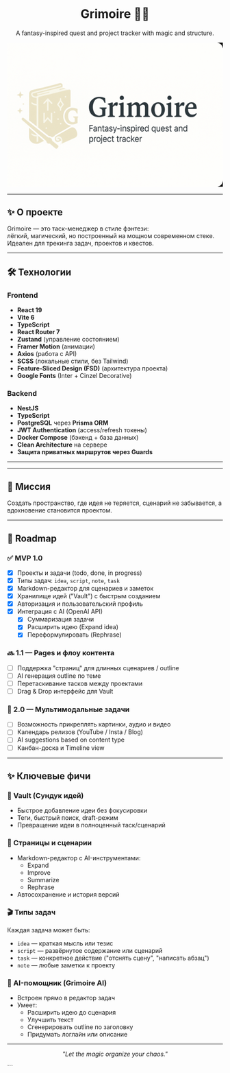 <h1 align="center">Grimoire 🧙‍♂️</h1>

<p align="center">
  A fantasy-inspired quest and project tracker with magic and structure.
</p>

<p align="center">
  <img src="./frontend/public/og-banner.png" alt="Grimoire Open Graph Banner" />
</p>

---

## ✨ О проекте

Grimoire — это таск-менеджер в стиле фэнтези:  
лёгкий, магический, но построенный на мощном современном стеке.  
Идеален для трекинга задач, проектов и квестов.

---

## 🛠️ Технологии

### Frontend
- **React 19**
- **Vite 6**
- **TypeScript**
- **React Router 7**
- **Zustand** (управление состоянием)
- **Framer Motion** (анимации)
- **Axios** (работа с API)
- **SCSS** (локальные стили, без Tailwind)
- **Feature-Sliced Design (FSD)** (архитектура проекта)
- **Google Fonts** (Inter + Cinzel Decorative)

### Backend
- **NestJS**
- **TypeScript**
- **PostgreSQL** через **Prisma ORM**
- **JWT Authentication** (access/refresh токены)
- **Docker Compose** (бэкенд + база данных)
- **Clean Architecture** на сервере
- **Защита приватных маршрутов через Guards**

---
---

## 🚀 Миссия
Создать пространство, где идея не теряется, сценарий не забывается, а вдохновение становится проектом.

---

## 🧭 Roadmap

### ✅ MVP 1.0
- [x] Проекты и задачи (todo, done, in progress)
- [x] Типы задач: `idea`, `script`, `note`, `task`
- [x] Markdown-редактор для сценариев и заметок
- [x] Хранилище идей ("Vault") с быстрым созданием
- [x] Авторизация и пользовательский профиль
- [x] Интеграция с AI (OpenAI API)
  - [x] Суммаризация задачи
  - [x] Расширить идею (Expand idea)
  - [x] Переформулировать (Rephrase)

### 🔜 1.1 — Pages и флоу контента
- [ ] Поддержка "страниц" для длинных сценариев / outline
- [ ] AI генерация outline по теме
- [ ] Перетаскивание тасков между проектами
- [ ] Drag & Drop интерфейс для Vault

### 🔮 2.0 — Мультимодальные задачи
- [ ] Возможность прикреплять картинки, аудио и видео
- [ ] Календарь релизов (YouTube / Insta / Blog)
- [ ] AI suggestions based on content type
- [ ] Канбан-доска и Timeline view

---

## ✨ Ключевые фичи

### 🧠 Vault (Сундук идей)
- Быстрое добавление идеи без фокусировки
- Теги, быстрый поиск, draft-режим
- Превращение идеи в полноценный таск/сценарий

### 📄 Страницы и сценарии
- Markdown-редактор с AI-инструментами:
  - Expand
  - Improve
  - Summarize
  - Rephrase
- Автосохранение и история версий

### 🎬 Типы задач
Каждая задача может быть:
- `idea` — краткая мысль или тезис
- `script` — развёрнутое содержание или сценарий
- `task` — конкретное действие ("отснять сцену", "написать абзац")
- `note` — любые заметки к проекту

### 🤖 AI-помощник (Grimoire AI)
- Встроен прямо в редактор задач
- Умеет:
  - Расширить идею до сценария
  - Улучшить текст
  - Сгенерировать outline по заголовку
  - Придумать логлайн или описание

---

<p align="center">
  <i>"Let the magic organize your chaos."</i>
</p>
```